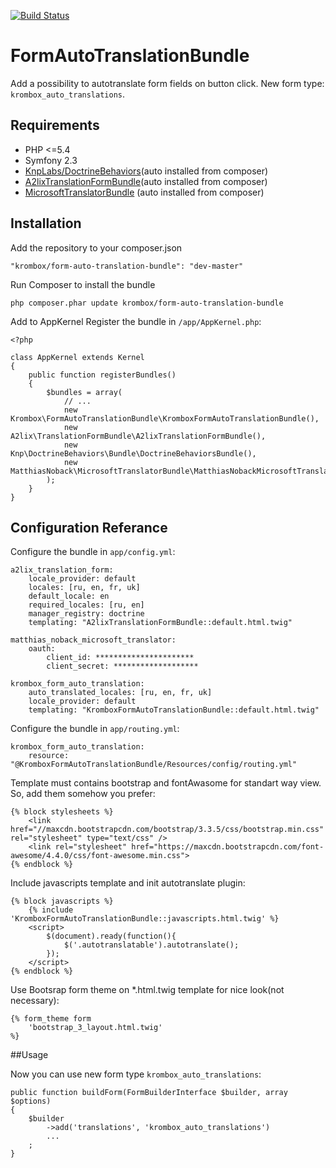 [![Build Status](https://travis-ci.org/krombox/FormAutoTranslationBundle.svg?branch=master)](https://travis-ci.org/krombox/FormAutoTranslationBundle)
# FormAutoTranslationBundle

Add a possibility to autotranslate form fields on button click. New form type: ``krombox_auto_translations``.

## Requirements

- PHP <=5.4
- Symfony 2.3
- [KnpLabs/DoctrineBehaviors](https://github.com/KnpLabs/DoctrineBehaviors)(auto installed from composer)
- [A2lixTranslationFormBundle](https://github.com/a2lix/TranslationFormBundle)(auto installed from composer)
- [MicrosoftTranslatorBundle](https://github.com/matthiasnoback/MicrosoftTranslatorBundle) (auto installed from composer)

## Installation

Add the repository to your composer.json

    "krombox/form-auto-translation-bundle": "dev-master"

Run Composer to install the bundle

    php composer.phar update krombox/form-auto-translation-bundle
    
Add to AppKernel
Register the bundle in ``/app/AppKernel.php``:

    <?php

    class AppKernel extends Kernel
    {
        public function registerBundles()
        {
            $bundles = array(
                // ...
                new Krombox\FormAutoTranslationBundle\KromboxFormAutoTranslationBundle(),
                new A2lix\TranslationFormBundle\A2lixTranslationFormBundle(),
                new Knp\DoctrineBehaviors\Bundle\DoctrineBehaviorsBundle(),
                new MatthiasNoback\MicrosoftTranslatorBundle\MatthiasNobackMicrosoftTranslatorBundle()
            );
        }
    }

    
## Configuration Referance

Configure the bundle in ``app/config.yml``:
    
    a2lix_translation_form:
        locale_provider: default       
        locales: [ru, en, fr, uk]     
        default_locale: en            
        required_locales: [ru, en]
        manager_registry: doctrine
        templating: "A2lixTranslationFormBundle::default.html.twig"
    
    matthias_noback_microsoft_translator:
        oauth:
            client_id: **********************
            client_secret: *******************    

    krombox_form_auto_translation:
        auto_translated_locales: [ru, en, fr, uk]
        locale_provider: default
        templating: "KromboxFormAutoTranslationBundle::default.html.twig"
        
Configure the bundle in ``app/routing.yml``:

    krombox_form_auto_translation: 
        resource: "@KromboxFormAutoTranslationBundle/Resources/config/routing.yml"
        
Template must contains bootstrap and fontAwasome for standart way view. So, add them somehow you prefer:

    {% block stylesheets %}
        <link href="//maxcdn.bootstrapcdn.com/bootstrap/3.3.5/css/bootstrap.min.css" rel="stylesheet" type="text/css" />            
        <link rel="stylesheet" href="https://maxcdn.bootstrapcdn.com/font-awesome/4.4.0/css/font-awesome.min.css">        
    {% endblock %}
        
Include javascripts template and init autotranslate plugin:

    {% block javascripts %}    
        {% include 'KromboxFormAutoTranslationBundle::javascripts.html.twig' %}
        <script>                                               
            $(document).ready(function(){                                                
                $('.autotranslatable').autotranslate();                                                
            });
        </script>
    {% endblock %}

Use Bootsrap form theme on *.html.twig template for nice look(not necessary):

    {% form_theme form 
        'bootstrap_3_layout.html.twig'
    %}
    
##Usage

Now you can use new form type ``krombox_auto_translations``:

    public function buildForm(FormBuilderInterface $builder, array $options)
    {
        $builder
            ->add('translations', 'krombox_auto_translations')    
            ...
        ;
    }

    
